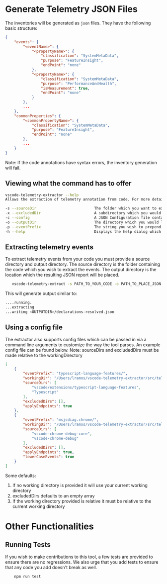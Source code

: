 # Generate Telemetry JSON Files

The inventories will be generated as `json` files. They have the following basic structure:
```json
{
    "events": {
        "<eventName>": {
            "<propertyName>": {
                "classification": "SystemMetaData",
                "purpose": "FeatureInsight",
                "endPoint": "none"
            },
            "<propertyName>": {
                "classification": "SystemMetaData",
                "purpose": "PerformanceAndHealth",
                "isMeasurement": true,
                "endPoint": "none"
            }
        },
        ...
    },
    "commonProperties": {
        "<commonPropertyName>": {
            "classification": "SystemMetaData",
            "purpose": "FeatureInsight",
            "endPoint": "none"
        },
        ...
    }
}
```

Note: If the code annotations have syntax errors, the inventory generation will fail.


## Viewing what the command has to offer
```bash
vscode-telemetry-extractor --help
Allows the extraction of telemetry annotation from code. For more details please read: https://github.com/microsoft/vscode-telemetry-extractor/blob/master/README.md

-s --sourceDir                          The folder which you want to extract telemetry from
-x --excludedDir                        A subdirectory which you would like to exclude from the extraction
-c --config                             A JSON Configuration file containing extraction details
-o --outputDir                          The directory which you would like the outputted JSON file to be placed in
-p --eventPrefix                        The string you wish to prepend to every telemetry event.
-h --help                               Displays the help dialog which provides more information on how to use the tool
```

## Extracting telemetry events
To extract telemetry events from your code you must provide a source directory and output directory.
The source directory is the folder containing the code which you wish to extract the events. The output directory is the location which the resulting JSON report will be placed.

```bash
   vscode-telemetry-extract -s PATH_TO_YOUR_CODE -o PATH_TO_PLACE_JSON
```
This will generate output similar to:
```bash
....running.
...extracting
...writing <OUTPUTDIR>/declarations-resolved.json
```

## Using a config file
The extractor also supports config files which can be passed in via a command line arguments to customize the way the tool parses.
An example config file can be found below. Note: sourceDirs and excludedDirs must be made relative to the workingDirectory
```json
[
    {
        "eventPrefix": "typescript-language-features/",
        "workingDir": "/Users/lramos/vscode-telemetry-extractor/src/telemetry-sources",
        "sourceDirs": [
            "vscode/extensions/typescript-language-features",
            "Typescript"
        ],
        "excludedDirs": [],
        "applyEndpoints": true
    },
    {
        "eventPrefix": "msjsdiag.chrome/",
        "workingDir": "/Users/lramos/vscode-telemetry-extractor/src/telemetry-sources",
        "sourceDirs": [
            "vscode-chrome-debug-core",
            "vscode-chrome-debug"
        ],
        "excludedDirs": [],
        "applyEndpoints": true,
        "lowerCaseEvents": true
    }
]
```

Some defaults:
1. If no working directory is provided it will use your current working directory
2. excludedDirs defaults to an empty array
3. If the working directory provided is relative it must be relative to the current working directory

# Other Functionalities

## Running Tests

If you wish to make contributions to this tool, a few tests are provided to ensure there are no regressions. We also urge that you 
add tests to ensure that any code you add doesn't break as well.

```bash
    npm run test
```